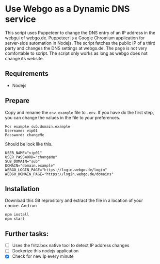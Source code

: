 # Use Webgo as a Dynamic DNS service
This script uses Puppeteer to change the DNS entry of an IP address in the webgui of webgo.de. Puppeteer is a Google Chromium application for server-side automation in Nodejs. The script fetches the public IP of a third party and changes the DNS settings at webgo.de. The page is not very comfortable to script. The script only works as long as webgo does not change its website.


## Requirements
- Nodejs

## Prepare
Copy and rename the ```env.example``` file to ```.env```.
If you have do the first step, you can change the values in the file to your preferences.
```
For example sub.domain.example
Username: vip01
Password: changeMe
```

Should be look like this.

```
USER_NAME="vip01"
USER_PASSWORD="changeMe"
SUB_DOMAIN="sub"
DOMAIN="domain.example"
WEBGO_LOGIN_PAGE="https://login.webgo.de/login"
WEBGO_DOMAIN_PAGE="https://login.webgo.de/domains"
```

## Installation
Download this Git reprository and extract the file in a location of your choice. And run

```
npm install
npm start
```

## Further tasks:
- [ ] Uses the fritz.box native tool to detect IP address changes
- [ ] Dockerize this nodejs application
- [x] Check for new Ip every minute